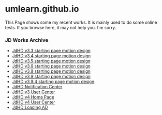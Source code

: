 # umlearn.github.io
This Page shows some my recent works. It is mainly used to do some online tests. If you browse here, it may not help you. I'm sorry.
### JD Works Archive
- [JdHD v3.3 starting page motion design][1]
- [JdHD v3.4 starting page motion design][2]
- [JdHD v3.5 starting page motion design][3]
- [JdHD v3.6 starting page motion design][4]
- [JdHD v3.8 starting page motion design][5]
- [JdHD v3.9 starting page motion design][6]
- [JdHD v3.9.4 starting page motion design][7]
- [JdHD Notification Center][8]
- [JdHD v3 User Center][9]
- [JdHD v4 Home Page][10]
- [JdHD v4 User Center][11]
- [JdHD Loading AD][12]

[1]:	/jd/jd33
[2]:	/jd/jd34
[3]:	/jd/jd35
[4]:	/jd/jd36
[5]:	/jd/jd38
[6]:	/jd/jd39
[7]:	/jd/jd394
[8]:	/jd/jdnotifications
[9]:	/jd/jdv3usercenter
[10]:	jdv4homepage
[11]:	/jd/jdv4usercenter
[12]:	jd/jdloadingad